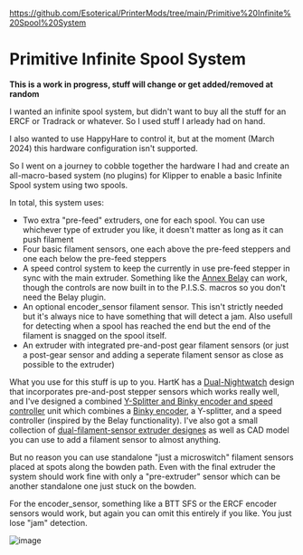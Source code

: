 https://github.com/Esoterical/PrinterMods/tree/main/Primitive%20Infinite%20Spool%20System

# Primitive Infinite Spool System

**This is a work in progress, stuff will change or get added/removed at random**

I wanted an infinite spool system, but didn't want to buy all the stuff for an ERCF or Tradrack or whatever. So I used stuff I arleady had on hand.

I also wanted to use HappyHare to control it, but at the moment (March 2024) this hardware configuration isn't supported.

So I went on a journey to cobble together the hardware I had and create an all-macro-based system (no plugins) for Klipper to enable a basic Infinite Spool system using two spools.

In total, this system uses:

- Two extra "pre-feed" extruders, one for each spool. You can use whichever type of extruder you like, it doesn't matter as long as it can push filament
- Four basic filament sensors, one each above the pre-feed steppers and one each below the pre-feed steppers
- A speed control system to keep the currently in use pre-feed stepper in sync with the main extruder. Something like the [Annex Belay](https://github.com/Annex-Engineering/Belay) can work, though the controls are now built in to the P.I.S.S. macros so you don't need the Belay plugin.
- An optional encoder_sensor filament sensor. This isn't strictly needed but it's always nice to have something that will detect a jam. Also usefull for detecting when a spool has reached the end but the end of the filament is snagged on the spool itself.
- An extruder with integrated pre-and-post gear filament sensors (or just a post-gear sensor and adding a seperate filament sensor as close as possible to the extruder)

What you use for this stuff is up to you. HartK has a [Dual-Nightwatch](<https://github.com/hartk1213/MISC/tree/main/Voron%20Mods/Extruders/Dual_Nightwatch>) design that incorporates pre-and-post stepper sensors which works really well, and I've designed a combined [Y-Splitter and Binky encoder and speed controller](./STL/BinkaY) unit which combines a [Binky encoder](<https://github.com/mneuhaus/EnragedRabbitProject/tree/main/usermods/Binky>), a Y-splitter, and a speed controller (inspired by the Belay functionality).
I've also got a small collection of [dual-filament-sensor extruder designes](<https://github.com/Esoterical/PrinterMods/tree/main/Filament%20Sensor%20Extruders>) as well as CAD model you can use to add a filament sensor to almost anything.

But no reason you can use standalone "just a microswitch" filament sensors placed at spots along the bowden path. Even with the final extruder the system should work fine with only a "pre-extruder" sensor which can be another standalone one just stuck on the bowden.

For the encoder_sensor, something like a BTT SFS or the ERCF encoder sensors would work, but again you can omit this entirely if you like. You just lose "jam" detection.

![image](https://github.com/Esoterical/PrinterMods/assets/124253477/c60e5484-5af5-461d-abd2-52978d4fe428)
